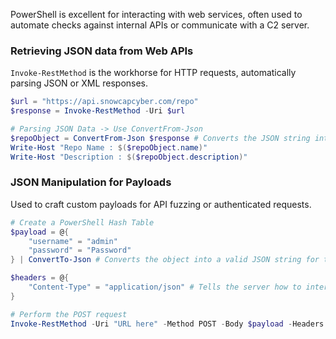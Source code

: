 PowerShell is excellent for interacting with web services, often used to automate checks against internal APIs or communicate with a C2 server.

### Retrieving JSON data from Web APIs

`Invoke-RestMethod` is the workhorse for HTTP requests, automatically parsing JSON or XML responses.

```powershell
$url = "https://api.snowcapcyber.com/repo"
$response = Invoke-RestMethod -Uri $url

# Parsing JSON Data -> Use ConvertFrom-Json
$repoObject = ConvertFrom-Json $response # Converts the JSON string into a PowerShell object
Write-Host "Repo Name : $($repoObject.name)"
Write-Host "Description : $($repoObject.description)"
```

### JSON Manipulation for Payloads

Used to craft custom payloads for API fuzzing or authenticated requests.

```powershell
# Create a PowerShell Hash Table
$payload = @{
	"username" = "admin"
	"password" = "Password"
} | ConvertTo-Json # Converts the object into a valid JSON string for transmission

$headers = @{
	"Content-Type" = "application/json" # Tells the server how to interpret the body
}

# Perform the POST request
Invoke-RestMethod -Uri "URL here" -Method POST -Body $payload -Headers $headers
```
